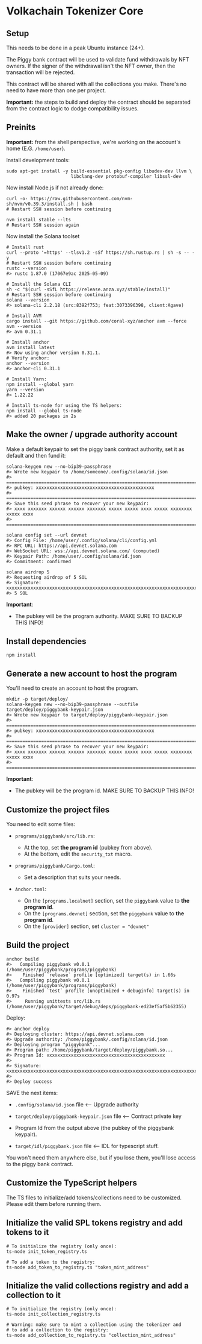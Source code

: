 
# Volkachain Tokenizer Core

## Setup

This needs to be done in a peak Ubuntu instance (24+).

The Piggy bank contract will be used to validate fund withdrawals by NFT owners.
If the signer of the withdrawal isn't the NFT owner, then the transaction will be rejected.

This contract will be shared with all the collections you make. There's no need to have
more than one per project.

**Important:** the steps to build and deploy the contract should be separated from the
contract logic to dodge compatibility issues.

## Preinits

**Important:** from the shell perspective, we're working on the account's home (E.G. `/home/user`).

Install development tools:

```shell
sudo apt-get install -y build-essential pkg-config libudev-dev llvm \
                        libclang-dev protobuf-compiler libssl-dev
```

Now install Node.js if not already done:

```shell
curl -o- https://raw.githubusercontent.com/nvm-sh/nvm/v0.39.3/install.sh | bash
# Restart SSH session before continuing

nvm install stable --lts
# Restart SSH session again
```

Now install the Solana toolset

```shell
# Install rust
curl --proto '=https' --tlsv1.2 -sSf https://sh.rustup.rs | sh -s -- -y
# Restart SSH session before continuing 
rustc --version
#> rustc 1.87.0 (17067e9ac 2025-05-09)

# Install the Solana CLI
sh -c "$(curl -sSfL https://release.anza.xyz/stable/install)"
# Restart SSH session before continuing
solana --version
#> solana-cli 2.2.18 (src:8392f753; feat:3073396398, client:Agave)

# Install AVM
cargo install --git https://github.com/coral-xyz/anchor avm --force
avm --version
#> avm 0.31.1

# Install anchor
avm install latest
#> Now using anchor version 0.31.1.
# Verify anchor:
anchor --version
#> anchor-cli 0.31.1

# Install Yarn:
npm install --global yarn
yarn --version
#> 1.22.22

# Install ts-node for using the TS helpers:
npm install --global ts-node
#> added 20 packages in 2s
```

## Make the owner / upgrade authority account

Make a default keypair to set the piggy bank contract authority, set it as default and then  fund it:

```shell
solana-keygen new --no-bip39-passphrase
#> Wrote new keypair to /home/someone/.config/solana/id.json
#> =============================================================================
#> pubkey: xxxxxxxxxxxxxxxxxxxxxxxxxxxxxxxxxxxxxxxxxxxx
#> =============================================================================
#> Save this seed phrase to recover your new keypair:
#> xxxx xxxxxxx xxxxxx xxxxxx xxxxxxx xxxxx xxxxx xxxx xxxxx xxxxxxxx xxxxx xxxx
#> =============================================================================

solana config set --url devnet
#> Config File: /home/user/.config/solana/cli/config.yml
#> RPC URL: https://api.devnet.solana.com
#> WebSocket URL: wss://api.devnet.solana.com/ (computed)
#> Keypair Path: /home/user/.config/solana/id.json
#> Commitment: confirmed

solana airdrop 5
#> Requesting airdrop of 5 SOL
#> Signature: xxxxxxxxxxxxxxxxxxxxxxxxxxxxxxxxxxxxxxxxxxxxxxxxxxxxxxxxxxxxxxxxxxxxxxxxxxxxxxxxxxxxxxxx
#> 5 SOL
```
**Important**:

- The pubkey will be the program authority. MAKE SURE TO BACKUP THIS INFO!

## Install dependencies

```shell
npm install
```

## Generate a new account to host the program

You'll need to create an account to host the program.

```shell
mkdir -p target/deploy/
solana-keygen new --no-bip39-passphrase --outfile target/deploy/piggybank-keypair.json
#> Wrote new keypair to target/deploy/piggybank-keypair.json
#> =============================================================================
#> pubkey: xxxxxxxxxxxxxxxxxxxxxxxxxxxxxxxxxxxxxxxxxxxx
#> =============================================================================
#> Save this seed phrase to recover your new keypair:
#> xxxx xxxxxxx xxxxxx xxxxxx xxxxxxx xxxxx xxxxx xxxx xxxxx xxxxxxxx xxxxx xxxx
#> =============================================================================
```

**Important**:

- The pubkey will be the program id. MAKE SURE TO BACKUP THIS INFO!

## Customize the project files

You need to edit some files:

- `programs/piggybank/src/lib.rs`:
  - At the top, set **the program id** (pubkey from above).
  - At the bottom, edit the `security_txt` macro.


- `programs/piggybank/Cargo.toml`:
  - Set a description that suits your needs.


- `Anchor.toml`:
  - On the `[programs.localnet]` section, set the `piggybank` value to **the program id**.
  - On the `[programs.devnet]` section, set the `piggybank` value to **the program id**.
  - On the `[provider]` section, set `cluster = "devnet"`

## Build the project

```shell
anchor build
#>   Compiling piggybank v0.0.1 (/home/user/piggybank/programs/piggybank)
#>    Finished `release` profile [optimized] target(s) in 1.66s
#>   Compiling piggybank v0.0.1 (/home/user/piggybank/programs/piggybank)
#>    Finished `test` profile [unoptimized + debuginfo] target(s) in 0.97s
#>     Running unittests src/lib.rs (/home/user/piggybank/target/debug/deps/piggybank-ed23ef5af5b62355)
```

Deploy:

```shell
#> anchor deploy
#> Deploying cluster: https://api.devnet.solana.com
#> Upgrade authority: /home/piggybank/.config/solana/id.json
#> Deploying program "piggybank"...
#> Program path: /home/piggybank/target/deploy/piggybank.so...
#> Program Id: xxxxxxxxxxxxxxxxxxxxxxxxxxxxxxxxxxxxxxxxxxxx
#> 
#> Signature: xxxxxxxxxxxxxxxxxxxxxxxxxxxxxxxxxxxxxxxxxxxxxxxxxxxxxxxxxxxxxxxxxxxxxxxxxxxxxxxxxxxxxxxx
#> 
#> Deploy success
```

SAVE the next items:
- `.config/solana/id.json` file <-- Upgrade authority


- `target/deploy/piggybank-keypair.json` file <-- Contract private key


- Program Id from the output above (the pubkey of the piggybank keypair).


- `target/idl/piggybank.json` file <-- IDL for typescript stuff.

You won't need them anywhere else, but if you lose them, you'll lose access
to the piggy bank contract.

## Customize the TypeScript helpers

The TS files to initialize/add tokens/collections need to be customized.
Please edit them before running them.

## Initialize the valid SPL tokens registry and add tokens to it

```shell
# To initialize the registry (only once):
ts-node init_token_registry.ts

# To add a token to the registry:
ts-node add_token_to_registry.ts "token_mint_address"
```


## Initialize the valid collections registry and add a collection to it

```shell
# To initialize the registry (only once):
ts-node init_collection_registry.ts

# Warning: make sure to mint a collection using the tokenizer and 
# to add a collection to the registry:
ts-node add_collection_to_registry.ts "collection_mint_address"
```
